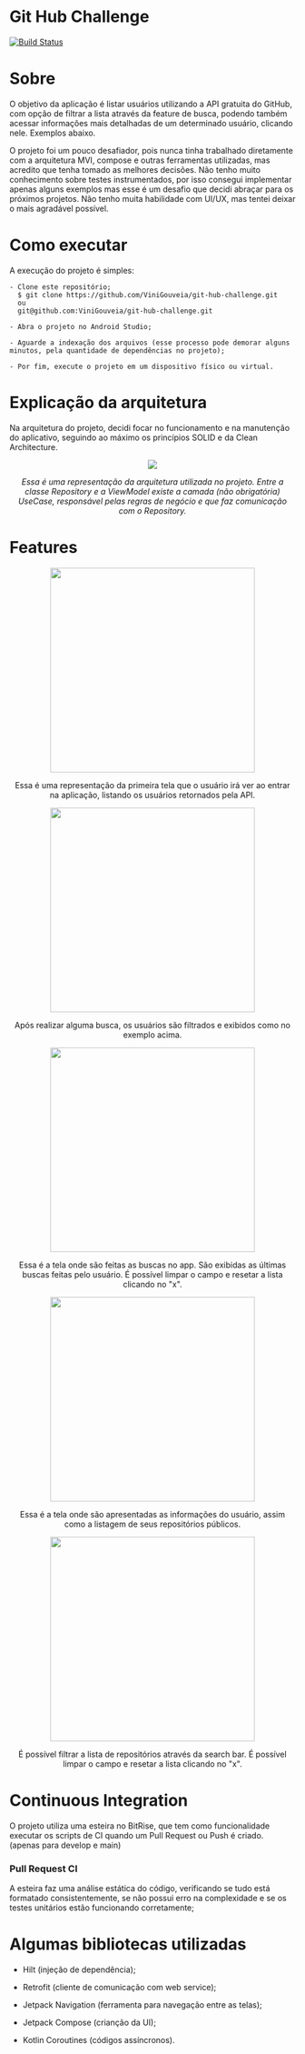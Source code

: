 <h1 align="start">Git Hub Challenge</h1>


[![Build Status](https://app.bitrise.io/app/cb1a04c9-abce-4d4e-85f4-5ae7d23726cf/status.svg?token=pt5grWMxKNqLOr_ZpjjR6Q)](https://app.bitrise.io/app/cb1a04c9-abce-4d4e-85f4-5ae7d23726cf)

<h1 align="start">Sobre</h1>

O objetivo da aplicação é listar usuários utilizando a API gratuita do GitHub, com opção de filtrar a lista através da feature de busca, podendo também acessar informações mais detalhadas de um determinado usuário, clicando nele. Exemplos abaixo.

O projeto foi um pouco desafiador, pois nunca tinha trabalhado diretamente com a arquitetura MVI, compose e outras ferramentas utilizadas, mas acredito que tenha tomado as melhores decisões. Não tenho muito conhecimento sobre testes instrumentados, por isso consegui implementar apenas alguns exemplos mas esse é um desafio que decidi abraçar para os próximos projetos. Não tenho muita habilidade com UI/UX, mas tentei deixar o mais agradável possível.

<h1 align="start">Como executar</h1>
<p align="start">A execução do projeto é simples:</p>

```
- Clone este repositório; 
  $ git clone https://github.com/ViniGouveia/git-hub-challenge.git
  ou
  git@github.com:ViniGouveia/git-hub-challenge.git

- Abra o projeto no Android Studio;

- Aguarde a indexação dos arquivos (esse processo pode demorar alguns minutos, pela quantidade de dependências no projeto);

- Por fim, execute o projeto em um dispositivo físico ou virtual.
```

<h1 align="start">Explicação da arquitetura</h1>

Na arquitetura do projeto, decidi focar no funcionamento e na manutenção do aplicativo, seguindo ao máximo os princípios SOLID e da Clean Architecture.

<p align="middle">
    <img src="./resources/architecture.png">
    <p style="text-align:center"><i>Essa é uma representação da arquitetura utilizada no projeto. Entre a classe Repository e a ViewModel existe a camada (não obrigatória) UseCase, responsável pelas regras de negócio e que faz comunicação com o Repository.</i></p>
</p>

<h1 align="start">Features</h1>

<p align="middle">
    <img src="./resources/home_screen.png" width="360">
    <p style="text-align:center">Essa é uma representação da primeira tela que o usuário irá ver ao entrar na aplicação, listando os usuários retornados pela API.</p>
</p>

<p align="middle">
    <img src="./resources/searched_users.png" width="360">
    <p style="text-align:center">Após realizar alguma busca, os usuários são filtrados e exibidos como no exemplo acima.</p>
</p>

<p align="middle">
    <img src="./resources/search_feature.png" width="360">
    <p style="text-align:center">Essa é a tela onde são feitas as buscas no app. São exibidas as últimas buscas feitas pelo usuário. É possível limpar o campo e resetar a lista clicando no "x".</p>
</p>

<p align="middle">
    <img src="./resources/user_details_screen.png" width="360">
    <p style="text-align:center">Essa é a tela onde são apresentadas as informações do usuário, assim como a listagem de seus repositórios públicos.</p>
</p>

<p align="middle">
    <img src="./resources/searched_repositories.png" width="360">
    <p style="text-align:center">É possível filtrar a lista de repositórios através da search bar. É possível limpar o campo e resetar a lista clicando no "x".</p>
</p>

<h1 align="start">Continuous Integration</h1>

O projeto utiliza uma esteira no BitRise, que tem como funcionalidade executar os scripts de CI quando um Pull Request ou Push é criado. (apenas para develop e main)

<h3 align="start">Pull Request CI</h3>

A esteira faz uma análise estática do código, verificando se tudo está formatado consistentemente, se não possui erro na complexidade e se os testes unitários estão funcionando corretamente;

<h1 align="start">Algumas bibliotecas utilizadas</h1>

- Hilt (injeção de dependência);

- Retrofit (cliente de comunicação com web service);

- Jetpack Navigation (ferramenta para navegação entre as telas);

- Jetpack Compose (crianção da UI);

- Kotlin Coroutines (códigos assíncronos).
